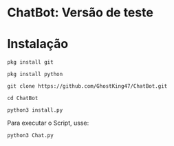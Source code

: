 <h1>ChatBot: Versão de teste</h1>

<!---
GhostKing47/GhostKing47 is a ✨ special ✨ repository because its `README.md` (this file) appears on your GitHub profile.
You can click the Preview link to take a look at your changes.
--->


<div align="left">
<h1>Instalação</h1>

```
pkg install git
```

```
pkg install python
```

```
git clone https://github.com/GhostKing47/ChatBot.git
```

```
cd ChatBot
```
```
python3 install.py
```
Para executar o Script, usse:
```
python3 Chat.py
```
